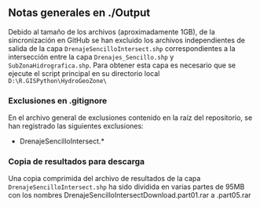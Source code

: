 ## Notas generales en ./Output

Debido al tamaño de los archivos (aproximadamente 1GB), de la sincronización en GitHub se han excluido los archivos independientes de salida de la capa `DrenajeSencilloIntersect.shp` correspondientes a la intersección entre la capa `Drenajes_Sencillo.shp` y `SubZonaHidrografica.shp`. Para obtener esta capa es necesario que se ejecute el script principal en su directorio local `D:\R.GISPython\HydroGeoZone\`


### Exclusiones en .gitignore

En el archivo general de exclusiones contenido en la raíz del repositorio, se han registrado las siguientes exclusiones: 

* DrenajeSencilloIntersect.*


### Copia de resultados para descarga

Una copia comprimida del archivo de resultados de la capa `DrenajeSencilloIntersect.shp` ha sido dividida en varias partes de 95MB con los nombres DrenajeSencilloIntersectDownload.part01.rar a .part05.rar
